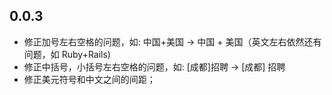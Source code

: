 ## 0.0.3

* 修正加号左右空格的问题，如: 中国+美国 -> 中国 + 美国（英文左右依然还有问题，如 Ruby+Rails)
* 修正中括号，小括号左右空格的问题，如: [成都]招聘 -> [成都] 招聘
* 修正美元符号和中文之间的间距；